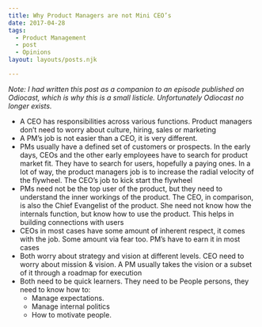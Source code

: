 ```yaml
---
title: Why Product Managers are not Mini CEO’s
date: 2017-04-28
tags: 
  - Product Management 
  - post
  - Opinions
layout: layouts/posts.njk

---
```


_Note: I had written this post as a companion to an episode published on Odiocast, which is why this is a small listicle. Unfortunately Odiocast no longer exists._

- A CEO has responsibilities across various functions. Product managers don’t need to worry about culture, hiring, sales or marketing
- A PM’s job is not easier than a CEO, it is very different.
- PMs usually have a defined set of customers or prospects. In the early days, CEOs and the other early employees have to search for product market fit. They have to search for users, hopefully a paying ones. In a lot of way, the product managers job is to increase the radial velocity of the flywheel. The CEO’s job to kick start the flywheel
- PMs need not be the top user of the product, but they need to understand the inner workings of the product. The CEO, in comparison, is also the Chief Evangelist of the product. She need not know how the internals function, but know how to use the product. This helps in building connections with users
- CEOs in most cases have some amount of inherent respect, it comes with the job. Some amount via fear too. PM’s have to earn it in most cases
- Both worry about strategy and vision at different levels. CEO need to worry about mission & vision. A PM usually takes the vision or a subset of it through a roadmap for execution
- Both need to be quick learners. They need to be People persons, they need to know how to:
    - Manage expectations.
    - Manage internal politics
    - How to motivate people.
